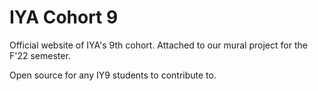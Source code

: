 # IYA Cohort 9

Official website of IYA's 9th cohort. Attached to our mural project for the F'22 semester.

Open source for any IY9 students to contribute to.
